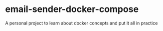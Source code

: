# email-sender-docker-compose
A personal project to learn about docker concepts and put it all in practice
